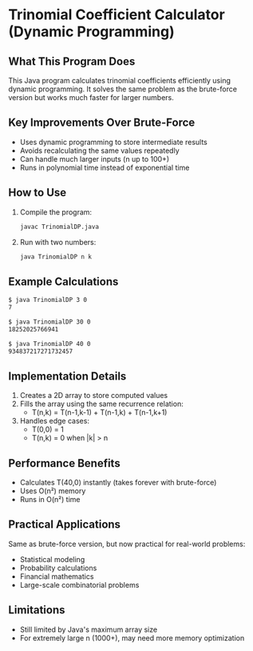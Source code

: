 # Trinomial Coefficient Calculator (Dynamic Programming)

## What This Program Does

This Java program calculates trinomial coefficients efficiently using dynamic programming. It solves the same problem as the brute-force version but works much faster for larger numbers.

## Key Improvements Over Brute-Force

- Uses dynamic programming to store intermediate results
- Avoids recalculating the same values repeatedly
- Can handle much larger inputs (n up to 100+)
- Runs in polynomial time instead of exponential time

## How to Use

1. Compile the program:
   ```bash
   javac TrinomialDP.java
   ```

2. Run with two numbers:
   ```bash
   java TrinomialDP n k
   ```

## Example Calculations

```bash
$ java TrinomialDP 3 0
7

$ java TrinomialDP 30 0
18252025766941

$ java TrinomialDP 40 0
934837217271732457
```

## Implementation Details

1. Creates a 2D array to store computed values
2. Fills the array using the same recurrence relation:
   - T(n,k) = T(n-1,k-1) + T(n-1,k) + T(n-1,k+1)
3. Handles edge cases:
   - T(0,0) = 1
   - T(n,k) = 0 when |k| > n

## Performance Benefits

- Calculates T(40,0) instantly (takes forever with brute-force)
- Uses O(n²) memory
- Runs in O(n²) time

## Practical Applications

Same as brute-force version, but now practical for real-world problems:
- Statistical modeling
- Probability calculations
- Financial mathematics
- Large-scale combinatorial problems

## Limitations

- Still limited by Java's maximum array size
- For extremely large n (1000+), may need more memory optimization
